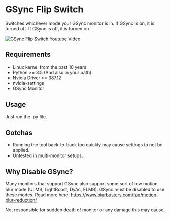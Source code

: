 # GSync Flip Switch
Switches whichever mode your GSync monitor is in. If GSync is on, it is turned off. If GSync is off, it is turned on.

[![GSync Flip Switch Youtube Video](https://i.imgur.com/QuKjhE1.jpg)](https://www.youtube.com/watch?v=1w7AlD-x3vs "GSync Flip Switch Example Youtube Video")

## Requirements
* Linux kernel from the past 10 years
* Python >= 3.5 (And also in your path)
* Nvidia Driver >= 387.12
* nvidia-settings
* GSync Monitor

## Usage
Just run the .py file.

## Gotchas
* Running the tool back-to-back too quickly may cause settings to not be applied.
* Untested in multi-monitor setups.

## Why Disable GSync?
Many monitors that support GSync also support some sort of low motion blur mode (ULMB, LightBoost, DyAc, ELMB). GSync must be disabled to use these modes. Read more here: https://www.blurbusters.com/faq/motion-blur-reduction/

Not responsible for sudden death of monitor or any damage this may cause.

